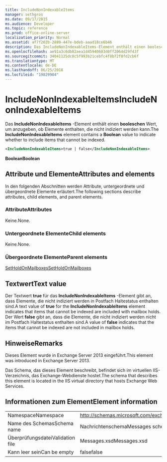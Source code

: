 ```yaml
---
title: IncludeNonIndexableItems
manager: sethgros
ms.date: 09/17/2015
ms.audience: Developer
ms.topic: reference
ms.prod: office-online-server
localization_priority: Normal
ms.assetid: af7f202b-2889-447e-bdeb-aaad18ce6b46
description: Das IncludeNonIndexableItems-Element enthält einen booleschen Wert, um anzugeben, ob Elemente enthalten, die nicht indiziert werden kann.
ms.openlocfilehash: ae91a3c6db82aea1d45940603d0ff2064d29f43f
ms.sourcegitcommit: 34041125dc8c5f993b21cebfc4f8b72f0fd2cb6f
ms.translationtype: MT
ms.contentlocale: de-DE
ms.lasthandoff: 06/25/2018
ms.locfileid: "19829904"
---
```

# <a name="includenonindexableitems"></a><span data-ttu-id="762ff-103">IncludeNonIndexableItems</span><span class="sxs-lookup"><span data-stu-id="762ff-103">IncludeNonIndexableItems</span></span>

<span data-ttu-id="762ff-104">Das **IncludeNonIndexableItems** -Element enthält einen **booleschen** Wert, um anzugeben, ob Elemente enthalten, die nicht indiziert werden kann.</span><span class="sxs-lookup"><span data-stu-id="762ff-104">The **IncludeNonIndexableItems** element contains a **Boolean** value to indicate whether to include items that cannot be indexed.</span></span> 
  
```XML
<IncludeNonIndexableItems>true | false</IncludeNonIndexableItems>
```

 <span data-ttu-id="762ff-105">**Boolean**</span><span class="sxs-lookup"><span data-stu-id="762ff-105">**Boolean**</span></span>
## <a name="attributes-and-elements"></a><span data-ttu-id="762ff-106">Attribute und Elemente</span><span class="sxs-lookup"><span data-stu-id="762ff-106">Attributes and elements</span></span>

<span data-ttu-id="762ff-107">In den folgenden Abschnitten werden Attribute, untergeordnete und übergeordnete Elemente erläutert.</span><span class="sxs-lookup"><span data-stu-id="762ff-107">The following sections describe attributes, child elements, and parent elements.</span></span>
  
### <a name="attributes"></a><span data-ttu-id="762ff-108">Attribute</span><span class="sxs-lookup"><span data-stu-id="762ff-108">Attributes</span></span>

<span data-ttu-id="762ff-109">Keine.</span><span class="sxs-lookup"><span data-stu-id="762ff-109">None.</span></span>
  
### <a name="child-elements"></a><span data-ttu-id="762ff-110">Untergeordnete Elemente</span><span class="sxs-lookup"><span data-stu-id="762ff-110">Child elements</span></span>

<span data-ttu-id="762ff-111">Keine.</span><span class="sxs-lookup"><span data-stu-id="762ff-111">None.</span></span>
  
### <a name="parent-elements"></a><span data-ttu-id="762ff-112">Übergeordnete Elemente</span><span class="sxs-lookup"><span data-stu-id="762ff-112">Parent elements</span></span>

[<span data-ttu-id="762ff-113">SetHoldOnMailboxes</span><span class="sxs-lookup"><span data-stu-id="762ff-113">SetHoldOnMailboxes</span></span>](setholdonmailboxes.md)
  
## <a name="text-value"></a><span data-ttu-id="762ff-114">Textwert</span><span class="sxs-lookup"><span data-stu-id="762ff-114">Text value</span></span>

<span data-ttu-id="762ff-115">Der Textwert **true** für das **IncludeNonIndexableItems** -Element gibt an, dass Elemente, die nicht indiziert werden in Postfach Haltestatus enthalten sind.</span><span class="sxs-lookup"><span data-stu-id="762ff-115">A text value of **true** for the **IncludeNonIndexableItems** element indicates that items that cannot be indexed are included with mailbox holds.</span></span> <span data-ttu-id="762ff-116">Der Wert **false** gibt an, dass die Elemente, die nicht indiziert werden nicht im Postfach Haltestatus enthalten sind.</span><span class="sxs-lookup"><span data-stu-id="762ff-116">A value of **false** indicates that the items that cannot be indexed are not included in mailbox holds.</span></span> 
  
## <a name="remarks"></a><span data-ttu-id="762ff-117">Hinweise</span><span class="sxs-lookup"><span data-stu-id="762ff-117">Remarks</span></span>

<span data-ttu-id="762ff-118">Dieses Element wurde in Exchange Server 2013 eingeführt.</span><span class="sxs-lookup"><span data-stu-id="762ff-118">This element was introduced in Exchange Server 2013.</span></span>
  
<span data-ttu-id="762ff-119">Das Schema, das dieses Element beschreibt, befindet sich im virtuellen IIS-Verzeichnis, das Exchange-Webdienste hostet.</span><span class="sxs-lookup"><span data-stu-id="762ff-119">The schema that describes this element is located in the IIS virtual directory that hosts Exchange Web Services.</span></span>
  
## <a name="element-information"></a><span data-ttu-id="762ff-120">Informationen zum Element</span><span class="sxs-lookup"><span data-stu-id="762ff-120">Element information</span></span>

|||
|:-----|:-----|
|<span data-ttu-id="762ff-121">Namespace</span><span class="sxs-lookup"><span data-stu-id="762ff-121">Namespace</span></span>  <br/> |http://schemas.microsoft.com/exchange/services/2006/messages  <br/> |
|<span data-ttu-id="762ff-122">Name des Schemas</span><span class="sxs-lookup"><span data-stu-id="762ff-122">Schema name</span></span>  <br/> |<span data-ttu-id="762ff-123">Nachrichtenschema</span><span class="sxs-lookup"><span data-stu-id="762ff-123">Messages schema</span></span>  <br/> |
|<span data-ttu-id="762ff-124">Überprüfungsdatei</span><span class="sxs-lookup"><span data-stu-id="762ff-124">Validation file</span></span>  <br/> |<span data-ttu-id="762ff-125">Messages.xsd</span><span class="sxs-lookup"><span data-stu-id="762ff-125">Messages.xsd</span></span>  <br/> |
|<span data-ttu-id="762ff-126">Kann leer sein</span><span class="sxs-lookup"><span data-stu-id="762ff-126">Can be empty</span></span>  <br/> |<span data-ttu-id="762ff-127">false</span><span class="sxs-lookup"><span data-stu-id="762ff-127">false</span></span>  <br/> |
   

